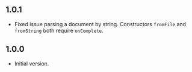 ## 1.0.1

- Fixed issue parsing a document by string. Constructors `fromFile` and `fromString` both require `onComplete`.

## 1.0.0

- Initial version.
